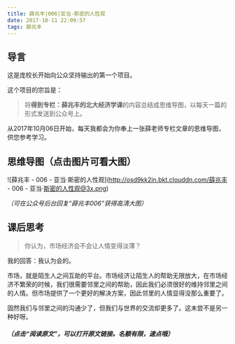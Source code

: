 ```yaml
---
title: 薛兆丰|006|亚当·斯密的人性观
date: 2017-10-11 22:09:57
tags: 薛兆丰
---
```


## 导言

这是庞校长开始向公众坚持输出的第一个项目。

这个项目的宗旨是：

> 将**得到专栏：薛兆丰的北大经济学课**的内容总结成思维导图，以每天一篇的形式发送到公众号上。

从2017年10月06日开始，每天我都会为你奉上一张薛老师专栏文章的思维导图，供您参考学习。

## 思维导图（点击图片可看大图）

![薛兆丰 - 006 - 亚当·斯密的人性观](http://osd9kk2in.bkt.clouddn.com/薛兆丰 - 006 - 亚当·斯密的人性观@3x.png)





*（可在公众号后台回复“薛兆丰006”获得高清大图）*

## 课后思考

> 你认为，市场经济会不会让人情变得淡薄？

我的回答：我认为会的。

市场，就是陌生人之间互助的平台。市场经济让陌生人的帮助无限放大，在市场经济不繁荣的时候，我们很需要邻里之间的帮助，因此我们必须很好的维持邻里之间的人情。但市场提供了一个更好的解决方案，因此邻里的人情显得没那么重要了。

固然我们与邻里之间的沟通少了，但我们与世界的交流却更多了。这未尝不是另一种好呀。


##### *（点击“阅读原文”，可以打开原文链接。名额有限，速点哦）*

